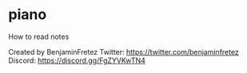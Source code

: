 # piano

How to read notes

Created by BenjaminFretez
Twitter: https://twitter.com/benjaminfretez
Discord: https://discord.gg/FgZYVKwTN4
